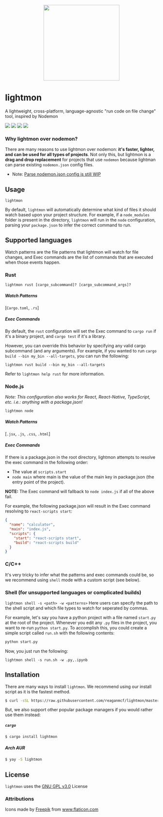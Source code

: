 
<p align="center">
  <img height="250px" src="https://raw.githubusercontent.com/reaganmcf/lightmon/master/assets/logo.png"/>
</p>

# lightmon
A lightweight, cross-platform, language-agnostic "run code on file change" tool, inspired by Nodemon
<p align="left">
  <img src="https://img.shields.io/static/v1?label=status&message=In%20Development&color=critical"/>
  <img src="https://img.shields.io/crates/v/lightmon"/>
  <img src="https://github.com/reaganmcf/lightmon/actions/workflows/ci.yml/badge.svg"/>
  <img src="https://shields.io/github/license/reaganmcf/lightmon"/>
</p>

###  Why lightmon over nodemon?
There are many reasons to use lightmon over nodemon: __it's faster, lighter, and can be used for all types of projects__. Not only this, but lightmon is a **drag and drop  replacement** for projects that use `nodemon` because lightman can parse existing `nodemon.json` config files.
- Note: [Parse nodemon.json config is still WIP](https://github.com/reaganmcf/lightmon/issues/3)

## Usage
```
lightmon
```
By default, `lightmon` will automatically determine what kind of files it should watch based upon your project structure. For example, if a `node_modules` folder is present in the directory, `lightmon` will run in the `node` configuration, parsing your `package.json` to infer the correct command to run.

## Supported languages

Watch patterns are the file patterns that lightmon will watch for file changes, and Exec commands are the list of commands that are executed when those events happen.

### Rust
```
lightmon rust [cargo_subcommand]? [cargo_subcommand_args]?
```

##### Watch Patterns
[`Cargo.toml`, `.rs`]
    
##### Exec Commands
By default, the `rust` configuration will set the Exec command to `cargo run` if it's a binary project, and `cargo test` if it's a library.

However, you can override this behavior by specifying any valid cargo subcommand (and any arguments). For example, if you wanted to run `cargo build --bin my_bin --all-targets`, you can run the following:
```
lightmon rust build --bin my_bin --all-targets
```

Refer to `lightmon help rust` for more information.

### Node.js
_Note: This configuration also works for React, React-Native, TypeScript, etc. i.e.: anything with a package.json!_

```
lightmon node
```

##### Watch Patterns
[`.jsx`, `.js`, `.css`, `.html`]

##### Exec Commands
If there is a package.json in the root directory, lightmon attempts to resolve the exec command in the following order:

- The value at `scripts.start`
- `node main` where main is the value of the main key in package.json (the entry point of the project).

**NOTE:** The Exec command will fallback to `node index.js` if all of the above fail.

For example, the following package.json will result in the Exec command resolving to `react-scripts start`:
```json
{
  "name": "calculator",
  "main": "index.js",
  "scripts": {
    "start": "react-scripts start",
    "build": "react-scripts build"
  }
}
```

### C/C++
It's very tricky to infer what the patterns and exec commands could be, so we recommend using `shell` mode with a custom script (see below).

### Shell (for unsupported languages or complicated builds)
  `lightmon shell -s <path> -w <patterns>`
  Here users can specify the path to the shell script and which file types to watch for seperated by commas.

  For example, let's say you have a python project with a file named `start.py` at the root of the project. Whenever you edit any `.py` files in the project, you want to
  re-run `python start.py`. To accomplish this, you could create a simple script called `run.sh` with the following contents:
  ```sh
  python start.py
  ```
  Now, you just run the following:
  ```
  lightmon shell -s run.sh -w .py,.ipynb
  ```

## Installation
There are many ways to install `lightmon`. We recommend using our install script as it is the fastest method.

```bash
$ curl -sSL https://raw.githubusercontent.com/reaganmcf/lightmon/master/install.sh | sh
```

But, we also support other popular package managers if you would rather use them instead:

##### `cargo`
```bash
$ cargo install lightmon
```

##### Arch AUR
```bash
$ yay -S lightmon
```

## License
`lightmon` uses the [GNU GPL v3.0](https://github.com/reaganmcf/lightmon/blob/master/LICENSE) License

### Attributions
<div>Icons made by <a href="https://www.freepik.com" title="Freepik">Freepik</a> from <a href="https://www.flaticon.com/" title="Flaticon">www.flaticon.com</a></div>
